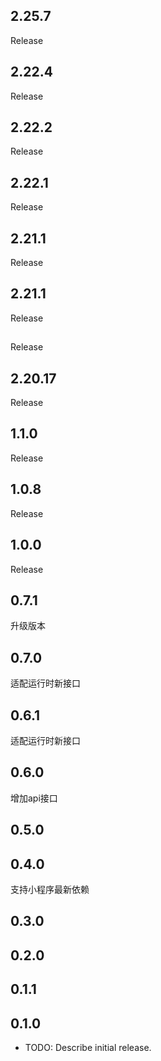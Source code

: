 ## 2.25.7
Release
## 2.22.4
Release
## 2.22.2
Release
## 2.22.1
Release
## 2.21.1
Release
## 2.21.1
Release
## 
Release
## 2.20.17
Release
## 1.1.0
Release
## 1.0.8
Release
## 1.0.0 
Release
## 0.7.1
升级版本
## 0.7.0
适配运行时新接口
## 0.6.1
适配运行时新接口
## 0.6.0
增加api接口
## 0.5.0
## 0.4.0
支持小程序最新依赖
## 0.3.0
## 0.2.0

## 0.1.1

## 0.1.0

* TODO: Describe initial release.
